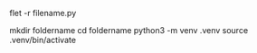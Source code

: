 flet -r filename.py


mkdir foldername
cd foldername
python3 -m venv .venv
source .venv/bin/activate